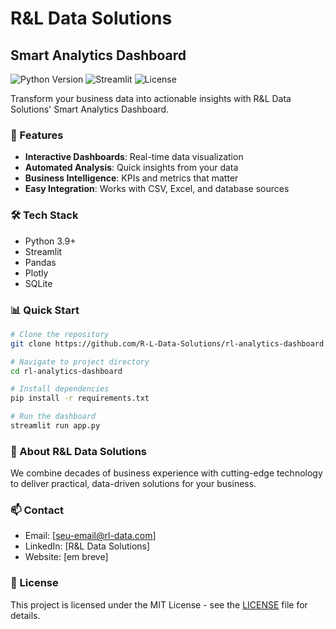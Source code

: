 # R&L Data Solutions

## Smart Analytics Dashboard

![Python Version](https://img.shields.io/badge/python-3.9+-blue.svg)
![Streamlit](https://img.shields.io/badge/streamlit-1.28+-red.svg)
![License](https://img.shields.io/badge/license-MIT-green.svg)

Transform your business data into actionable insights with R&L Data Solutions' Smart Analytics Dashboard.

### 🚀 Features

- **Interactive Dashboards**: Real-time data visualization
- **Automated Analysis**: Quick insights from your data
- **Business Intelligence**: KPIs and metrics that matter
- **Easy Integration**: Works with CSV, Excel, and database sources

### 🛠️ Tech Stack

- Python 3.9+
- Streamlit
- Pandas
- Plotly
- SQLite

### 📊 Quick Start

```bash
# Clone the repository
git clone https://github.com/R-L-Data-Solutions/rl-analytics-dashboard.git

# Navigate to project directory
cd rl-analytics-dashboard

# Install dependencies
pip install -r requirements.txt

# Run the dashboard
streamlit run app.py
```

### 🤝 About R&L Data Solutions

We combine decades of business experience with cutting-edge technology to deliver practical, data-driven solutions for your business.

### 📫 Contact

- Email: [seu-email@rl-data.com]
- LinkedIn: [R&L Data Solutions]
- Website: [em breve]

### 📝 License

This project is licensed under the MIT License - see the [LICENSE](LICENSE) file for details.
